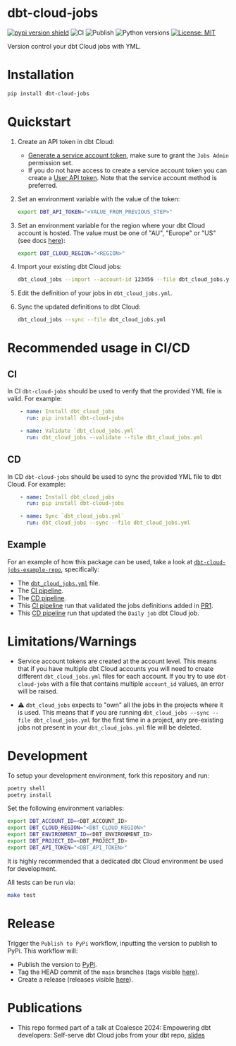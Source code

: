 # dbt-cloud-jobs

[![pypi version shield](https://img.shields.io/pypi/v/dbt-cloud-jobs)](https://img.shields.io/pypi/v/dbt-cloud-jobs)
![CI](https://github.com/pgoslatara/dbt-cloud-jobs/actions/workflows/ci_pipeline.yml/badge.svg)
![Publish](https://github.com/pgoslatara/dbt-cloud-jobs/actions/workflows/publish.yml/badge.svg)
![Python versions](https://img.shields.io/pypi/pyversions/dbt-cloud-jobs.svg)
[![License: MIT](https://img.shields.io/badge/License-MIT-yellow.svg)](https://opensource.org/licenses/MIT)

Version control your dbt Cloud jobs with YML.

# Installation

```bash
pip install dbt-cloud-jobs
```

# Quickstart

1. Create an API token in dbt Cloud:

    - [Generate a service account token](https://docs.getdbt.com/docs/dbt-cloud-apis/service-tokens#generate-service-account-tokens), make sure to grant the `Jobs Admin` permission set.
    - If you do not have access to create a service account token you can create a [User API token](https://docs.getdbt.com/docs/dbt-cloud-apis/user-tokens). Note that the service account method is preferred.

1. Set an environment variable with the value of the token:

    ```bash
    export DBT_API_TOKEN="<VALUE_FROM_PREVIOUS_STEP>"
    ```

1. Set an environment variable for the region where your dbt Cloud account is hosted. The value must be one of "AU", "Europe" or "US" (see docs [here](https://docs.getdbt.com/dbt-cloud/api-v2#/)):

    ```bash
    export DBT_CLOUD_REGION="<REGION>"
    ```

1. Import your existing dbt Cloud jobs:

    ```bash
    dbt_cloud_jobs --import --account-id 123456 --file dbt_cloud_jobs.yml
    ```

1. Edit the definition of your jobs in `dbt_cloud_jobs.yml`.

1. Sync the updated definitions to dbt Cloud:

    ```bash
    dbt_cloud_jobs --sync --file dbt_cloud_jobs.yml
    ```

# Recommended usage in CI/CD

## CI

In CI `dbt-cloud-jobs` should be used to verify that the provided YML file is valid. For example:

```yaml
    - name: Install dbt_cloud_jobs
      run: pip install dbt-cloud-jobs

    - name: Validate `dbt_cloud_jobs.yml`
      run: dbt_cloud_jobs --validate --file dbt_cloud_jobs.yml
```

## CD

In CD `dbt-cloud-jobs` should be used to sync the provided YML file to dbt Cloud. For example:

```yaml
    - name: Install dbt_cloud_jobs
      run: pip install dbt-cloud-jobs

    - name: Sync `dbt_cloud_jobs.yml`
      run: dbt_cloud_jobs --sync --file dbt_cloud_jobs.yml
```

## Example

For an example of how this package can be used, take a look at [`dbt-cloud-jobs-example-repo`](https://github.com/pgoslatara/dbt-cloud-jobs-example-repo), specifically:

* The [`dbt_cloud_jobs.yml`](https://github.com/pgoslatara/dbt-cloud-jobs-example-repo/blob/main/dbt_cloud_jobs.yml) file.
* The [CI pipeline](https://github.com/pgoslatara/dbt-cloud-jobs-example-repo/blob/main/.github/workflows/ci_pipeline.yml).
* The [CD pipeline](https://github.com/pgoslatara/dbt-cloud-jobs-example-repo/blob/main/.github/workflows/cd_pipeline.yml).
* This [CI pipeline](https://github.com/pgoslatara/dbt-cloud-jobs-example-repo/actions/runs/8238754815/job/22530416583) run that validated the jobs definitions added in [PR1](https://github.com/pgoslatara/dbt-cloud-jobs-example-repo/pull/1).
* This [CD pipeline](https://github.com/pgoslatara/dbt-cloud-jobs-example-repo/actions/runs/8238763252/job/22530445750) run that updated the `Daily job` dbt Cloud job.

# Limitations/Warnings

* Service account tokens are created at the account level. This means that if you have multiple dbt Cloud accounts you will need to create different `dbt_cloud_jobs.yml` files for each account. If you try to use `dbt-cloud-jobs` with a file that contains multiple `account_id` values, an error will be raised.

* ⚠️ `dbt_cloud_jobs` expects to "own" all the jobs in the projects where it is used. This means that if you are running `dbt_cloud_jobs --sync --file dbt_cloud_jobs.yml` for the first time in a project, any pre-existing jobs not present in your `dbt_cloud_jobs.yml` file will be deleted.

# Development

To setup your development environment, fork this repository and run:

```bash
poetry shell
poetry install
```

Set the following environment variables:
```bash
export DBT_ACCOUNT_ID=<DBT_ACCOUNT_ID>
export DBT_CLOUD_REGION="<DBT_CLOUD_REGION>"
export DBT_ENVIRONMENT_ID=<DBT_ENVIRONMENT_ID>
export DBT_PROJECT_ID=<DBT_PROJECT_ID>
export DBT_API_TOKEN="<DBT_API_TOKEN>"
```
It is highly recommended that a dedicated dbt Cloud environment be used for development.

All tests can be run via:
```bash
make test
```

# Release

Trigger the `Publish to PyPi` workflow, inputting the version to publish to PyPi. This workflow will:

- Publish the version to [PyPi](https://pypi.org/project/dbt-cloud-jobs/).
- Tag the HEAD commit of the `main` branches (tags visible [here](https://github.com/pgoslatara/dbt-cloud-jobs/tags)).
- Create a release (releases visible [here](https://github.com/pgoslatara/dbt-cloud-jobs/releases)).

# Publications

* This repo formed part of a talk at Coalesce 2024: Empowering dbt developers: Self-serve dbt Cloud jobs from your dbt repo, [slides](https://docs.google.com/presentation/d/1sj3VYupQWcGvviCl2COsX0tpV5jObVM6Kawda5oIsC8/edit?pli=1#slide=id.g1e73c331b15_0_128)
